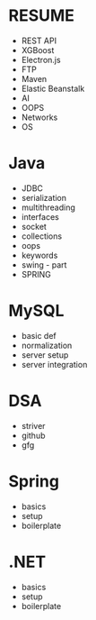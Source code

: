 # RESUME
- REST API
- XGBoost
- Electron.js
- FTP
- Maven
- Elastic Beanstalk
- AI
- OOPS
- Networks
- OS
# Java
- JDBC
- serialization
- multithreading
- interfaces
- socket
- collections
- oops 
- keywords
- swing - part
- SPRING
# MySQL
- basic def
- normalization
- server setup
- server integration

# DSA
- striver
- github
- gfg  
# Spring
- basics
- setup
- boilerplate
# .NET
- basics
- setup
- boilerplate
#